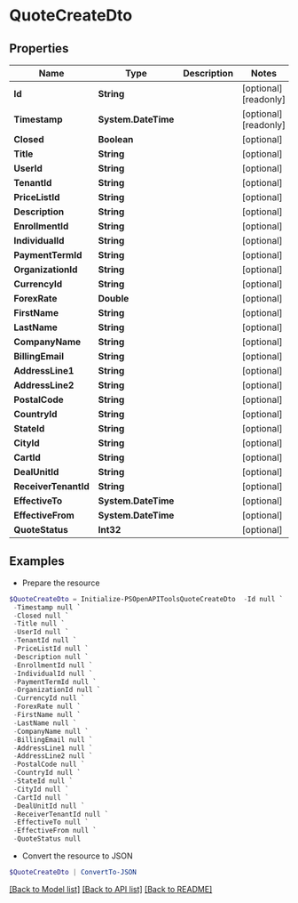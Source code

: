 # QuoteCreateDto
## Properties

Name | Type | Description | Notes
------------ | ------------- | ------------- | -------------
**Id** | **String** |  | [optional] [readonly] 
**Timestamp** | **System.DateTime** |  | [optional] [readonly] 
**Closed** | **Boolean** |  | [optional] 
**Title** | **String** |  | [optional] 
**UserId** | **String** |  | [optional] 
**TenantId** | **String** |  | [optional] 
**PriceListId** | **String** |  | [optional] 
**Description** | **String** |  | [optional] 
**EnrollmentId** | **String** |  | [optional] 
**IndividualId** | **String** |  | [optional] 
**PaymentTermId** | **String** |  | [optional] 
**OrganizationId** | **String** |  | [optional] 
**CurrencyId** | **String** |  | [optional] 
**ForexRate** | **Double** |  | [optional] 
**FirstName** | **String** |  | [optional] 
**LastName** | **String** |  | [optional] 
**CompanyName** | **String** |  | [optional] 
**BillingEmail** | **String** |  | [optional] 
**AddressLine1** | **String** |  | [optional] 
**AddressLine2** | **String** |  | [optional] 
**PostalCode** | **String** |  | [optional] 
**CountryId** | **String** |  | [optional] 
**StateId** | **String** |  | [optional] 
**CityId** | **String** |  | [optional] 
**CartId** | **String** |  | [optional] 
**DealUnitId** | **String** |  | [optional] 
**ReceiverTenantId** | **String** |  | [optional] 
**EffectiveTo** | **System.DateTime** |  | [optional] 
**EffectiveFrom** | **System.DateTime** |  | [optional] 
**QuoteStatus** | **Int32** |  | [optional] 

## Examples

- Prepare the resource
```powershell
$QuoteCreateDto = Initialize-PSOpenAPIToolsQuoteCreateDto  -Id null `
 -Timestamp null `
 -Closed null `
 -Title null `
 -UserId null `
 -TenantId null `
 -PriceListId null `
 -Description null `
 -EnrollmentId null `
 -IndividualId null `
 -PaymentTermId null `
 -OrganizationId null `
 -CurrencyId null `
 -ForexRate null `
 -FirstName null `
 -LastName null `
 -CompanyName null `
 -BillingEmail null `
 -AddressLine1 null `
 -AddressLine2 null `
 -PostalCode null `
 -CountryId null `
 -StateId null `
 -CityId null `
 -CartId null `
 -DealUnitId null `
 -ReceiverTenantId null `
 -EffectiveTo null `
 -EffectiveFrom null `
 -QuoteStatus null
```

- Convert the resource to JSON
```powershell
$QuoteCreateDto | ConvertTo-JSON
```

[[Back to Model list]](../README.md#documentation-for-models) [[Back to API list]](../README.md#documentation-for-api-endpoints) [[Back to README]](../README.md)

